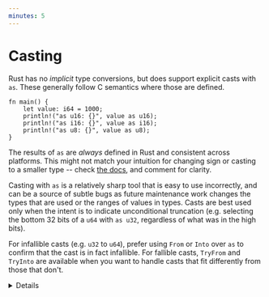 ```yaml
---
minutes: 5
---
```


# Casting

Rust has no _implicit_ type conversions, but does support explicit casts with
`as`. These generally follow C semantics where those are defined.

```rust,editable
fn main() {
    let value: i64 = 1000;
    println!("as u16: {}", value as u16);
    println!("as i16: {}", value as i16);
    println!("as u8: {}", value as u8);
}
```

The results of `as` are _always_ defined in Rust and consistent across
platforms. This might not match your intuition for changing sign or casting to a
smaller type -- check [the docs](https://doc.rust-lang.org/reference/expressions/operator-expr.html#semantics), 
and comment for clarity.

Casting with `as` is a relatively sharp tool that is easy to use incorrectly,
and can be a source of subtle bugs as future maintenance work changes the types
that are used or the ranges of values in types. Casts are best used only when
the intent is to indicate unconditional truncation (e.g. selecting the bottom 32
bits of a `u64` with `as u32`, regardless of what was in the high bits).

For infallible casts (e.g. `u32` to `u64`), prefer using `From` or `Into` over
`as` to confirm that the cast is in fact infallible. For fallible casts,
`TryFrom` and `TryInto` are available when you want to handle casts that fit
differently from those that don't.

<details>

Consider taking a break after this slide.

`as` is similar to a C++ static cast. Use of `as` in cases where data might be
lost is generally discouraged, or at least deserves an explanatory comment.

This is common in casting integers to `usize` for use as an index.

</details>

